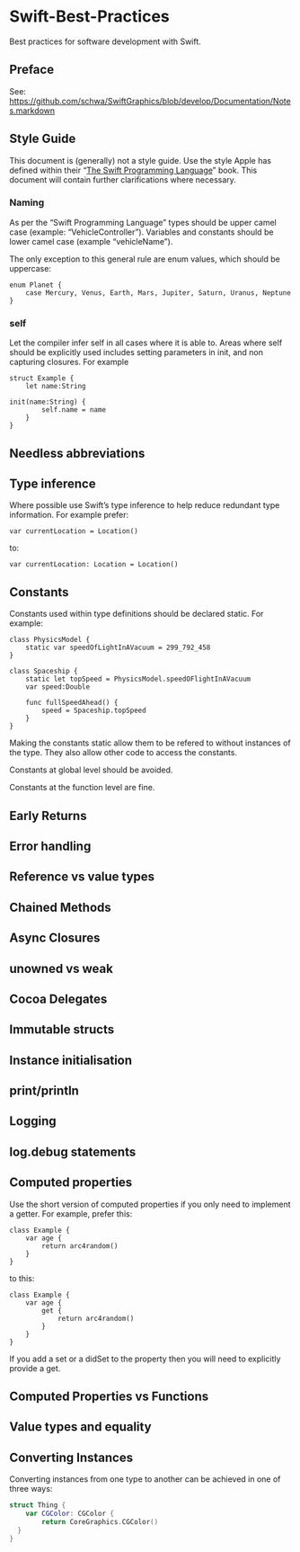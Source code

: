 # Swift-Best-Practices

Best practices for software development with Swift.

## Preface

See: https://github.com/schwa/SwiftGraphics/blob/develop/Documentation/Notes.markdown

## Style Guide

This document is (generally) not a style guide. Use the style Apple has defined within their “[The Swift Programming Language][1]” book. This document will contain further clarifications where necessary.

[1]: https://developer.apple.com/library/prerelease/ios/documentation/Swift/Conceptual/Swift_Programming_Language/index.html

### Naming

As per the “Swift Programming Language” types should be upper camel case (example: “VehicleController”). Variables and constants should be lower camel case (example “vehicleName”).

The only exception to this general rule are enum values, which should be uppercase:

	enum Planet {
	    case Mercury, Venus, Earth, Mars, Jupiter, Saturn, Uranus, Neptune
	}

### self

Let the compiler infer self in all cases where it is able to. Areas where self should be explicitly used includes setting parameters in init, and non capturing closures. For example

	struct Example {
		let name:String

  	init(name:String) {
	    	self.name = name
		}
	}

## Needless abbreviations

## Type inference

Where possible use Swift’s type inference to help reduce redundant type information. For example prefer:

    var currentLocation = Location()

to:

    var currentLocation: Location = Location()

## Constants

Constants used within type definitions should be declared static. For example:

    class PhysicsModel {
        static var speedOfLightInAVacuum = 299_792_458
    }

    class Spaceship {
        static let topSpeed = PhysicsModel.speedOFlightInAVacuum
        var speed:Double

        func fullSpeedAhead() {
            speed = Spaceship.topSpeed
        }
    }

Making the constants static allow them to be refered to without instances of the type. They also allow other code to access the constants.

Constants at global level should be avoided.

Constants at the function level are fine.

## Early Returns

## Error handling

## Reference vs value types

## Chained Methods

## Async Closures

## unowned vs weak

## Cocoa Delegates

## Immutable structs

## Instance initialisation

## print/println

## Logging

## log.debug statements

## Computed properties

Use the short version of computed properties if you only need to implement a getter. For example, prefer this:

    class Example {
        var age {
            return arc4random()
        }
    }

to this:

    class Example {
        var age {
            get {
                return arc4random()
            }
        }
    }

If you add a set or a didSet to the property then you will need to explicitly provide a get.

## Computed Properties vs Functions

## Value types and equality

## Converting Instances

Converting instances from one type to another can be achieved in one of three ways:

```swift
struct Thing {
	var CGColor: CGColor {
		return CoreGraphics.CGColor()
  }
}
```


